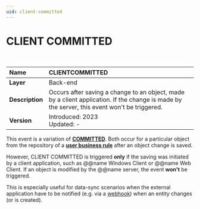 ```yaml
---
uid: client-committed
---
```


# CLIENT COMMITTED

<br />

|Name| CLIENTCOMMITTED
|:------|:------
|**Layer**|Back-end
| **Description**|Occurs after saving a change to an object, made by a client application. If the change is made by the server, this event won't be triggered.
| **Version**|Introduced: 2023 <br/> Updated: -

This event is a variation of **[COMMITTED](./committed.md)**. Both occur for a particular object from the repository of a **[user business rule](../index.md)** after an object change is saved. 

However, CLIENT COMMITTED is triggered **only** if the saving was initiated by a client application, such as @@name Windows Client or @@name Web Client. If an object is modified by the @@name server, the event **won't** be triggered. 

This is especially useful for data-sync scenarios when the external application have to be notified (e.g. via a [webhook](../action-types/webhook.md)) when an entity changes (or is created).